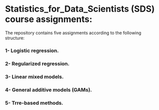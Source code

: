 # Statistics_for_Data_Scientists (SDS) course assignments:

The repository contains five assignments according to the following structure:

### 1- Logistic regression.

### 2- Regularized regression.

### 3- Linear mixed models.

### 4- General additive models (GAMs).

### 5- Trre-based methods.



